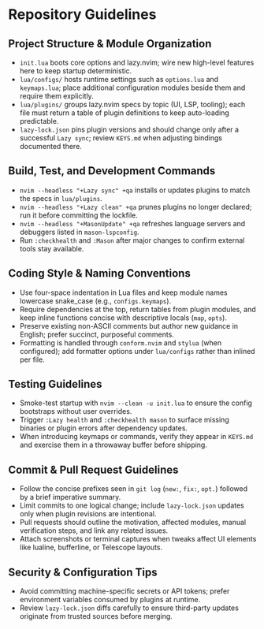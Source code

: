 # Repository Guidelines

## Project Structure & Module Organization
- `init.lua` boots core options and lazy.nvim; wire new high-level features here to keep startup deterministic.
- `lua/configs/` hosts runtime settings such as `options.lua` and `keymaps.lua`; place additional configuration modules beside them and require them explicitly.
- `lua/plugins/` groups lazy.nvim specs by topic (UI, LSP, tooling); each file must return a table of plugin definitions to keep auto-loading predictable.
- `lazy-lock.json` pins plugin versions and should change only after a successful `Lazy sync`; review `KEYS.md` when adjusting bindings documented there.

## Build, Test, and Development Commands
- `nvim --headless "+Lazy sync" +qa` installs or updates plugins to match the specs in `lua/plugins`.
- `nvim --headless "+Lazy clean" +qa` prunes plugins no longer declared; run it before committing the lockfile.
- `nvim --headless "+MasonUpdate" +qa` refreshes language servers and debuggers listed in `mason-lspconfig`.
- Run `:checkhealth` and `:Mason` after major changes to confirm external tools stay available.

## Coding Style & Naming Conventions
- Use four-space indentation in Lua files and keep module names lowercase snake_case (e.g., `configs.keymaps`).
- Require dependencies at the top, return tables from plugin modules, and keep inline functions concise with descriptive locals (`map`, `opts`).
- Preserve existing non-ASCII comments but author new guidance in English; prefer succinct, purposeful comments.
- Formatting is handled through `conform.nvim` and `stylua` (when configured); add formatter options under `lua/configs` rather than inlined per file.

## Testing Guidelines
- Smoke-test startup with `nvim --clean -u init.lua` to ensure the config bootstraps without user overrides.
- Trigger `:Lazy health` and `:checkhealth mason` to surface missing binaries or plugin errors after dependency updates.
- When introducing keymaps or commands, verify they appear in `KEYS.md` and exercise them in a throwaway buffer before shipping.

## Commit & Pull Request Guidelines
- Follow the concise prefixes seen in `git log` (`new:`, `fix:`, `opt.`) followed by a brief imperative summary.
- Limit commits to one logical change; include `lazy-lock.json` updates only when plugin revisions are intentional.
- Pull requests should outline the motivation, affected modules, manual verification steps, and link any related issues.
- Attach screenshots or terminal captures when tweaks affect UI elements like lualine, bufferline, or Telescope layouts.

## Security & Configuration Tips
- Avoid committing machine-specific secrets or API tokens; prefer environment variables consumed by plugins at runtime.
- Review `lazy-lock.json` diffs carefully to ensure third-party updates originate from trusted sources before merging.
